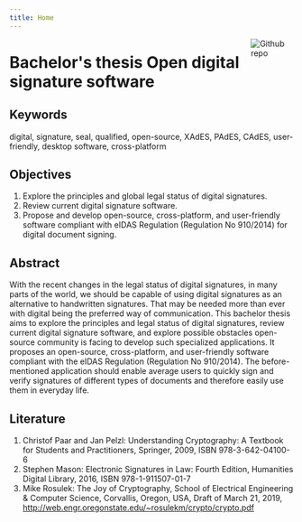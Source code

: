 ```yaml
---
title: Home
---
```


[<img src="https://simpleicons.org/icons/github.svg" style="max-width:15%;min-width:40px;float:right;" alt="Github repo" />](https://github.com/durasj/bachelor-thesis)

# Bachelor's thesis Open digital signature software

## Keywords
digital, signature, seal, qualified, open-source, XAdES, PAdES, CAdES, user-friendly, desktop software, cross-platform

## Objectives
1. Explore the principles and global legal status of digital signatures.
2. Review current digital signature software.
3. Propose and develop open-source, cross-platform, and user-friendly software compliant with eIDAS Regulation (Regulation No 910/2014) for digital document signing.

## Abstract
With the recent changes in the legal status of digital signatures, in many parts of the world, we should be capable of using digital signatures as an alternative to handwritten signatures. That may be needed more than ever with digital being the preferred way of communication. This bachelor thesis aims to explore the principles and legal status of digital signatures, review current digital signature software, and explore possible obstacles open-source community is facing to develop such specialized applications. It proposes an open-source, cross-platform, and user-friendly software compliant with the eIDAS Regulation (Regulation No 910/2014). The before-mentioned application should enable average users to quickly sign and verify signatures of different types of documents and therefore easily use them in everyday life.

## Literature

1. Christof Paar and Jan Pelzl: Understanding Cryptography: A Textbook for Students and Practitioners, Springer, 2009, ISBN 978-3-642-04100-6
2. Stephen Mason: Electronic Signatures in Law: Fourth Edition, Humanities Digital Library, 2016, ISBN 978-1-911507-01-7
3. Mike Rosulek: The Joy of Cryptography, School of Electrical Engineering & Computer Science, Corvallis, Oregon, USA, Draft of March 21, 2019, http://web.engr.oregonstate.edu/~rosulekm/crypto/crypto.pdf
